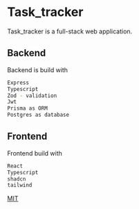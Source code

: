 # Task_tracker

Task_tracker is a full-stack web application.

## Backend

Backend is build with

```bash
Express
Typescript
Zod - validation
Jwt
Prisma as ORM
Postgres as database
```

## Frontend

Frontend build with

```bash
React
Typescript
shadcn
tailwind
```

[MIT](https://choosealicense.com/licenses/mit/)
